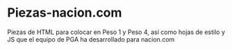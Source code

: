 Piezas-nacion.com
=================

Piezas de HTML para colocar en Peso 1 y Peso 4, así como hojas de estilo y JS que el equipo de PGA ha desarrollado para nacion.com
